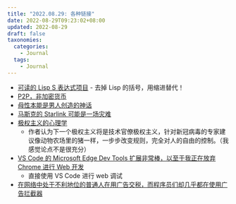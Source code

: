 ```yaml
---
title: "2022.08.29: 各种链接"
date: 2022-08-29T09:23:02+08:00
updated: 2022-08-29
draft: false
taxonomies:
  categories:
    - Journal
  tags:
    - Journal
---
```


- [可读的 Lisp S 表达式项目](https://readable.sourceforge.io/) - 去掉 Lisp 的括号，用缩进替代！
- [P2P，非加密货币](https://github.com/Kindelia/Kindelia)
- [母性本能是男人创造的神话](https://www.nytimes.com/2022/08/26/opinion/sunday/maternal-instinct-myth.html)
- [马斯克的 Starlink 可能是一场灾难](https://twitter.com/rdrimmel/status/1563158073694310401)
- [极权主义的心理学](https://rwmalonemd.substack.com/p/the-psychology-of-totalitarianism)
  - 作者认为下一个极权主义将是技术官僚极权主义，针对新冠病毒的专家建议像动物农场里的猪一样，一步步改变规则，完全对人的自由的控制。（我感觉论点不是很充分）
- [VS Code 的 Microsoft Edge Dev Tools 扩展非常棒，以至于我正在放弃 Chrome 进行 Web 开发](https://mfcallahan.blog/2022/08/26/the-microsoft-edge-dev-tools-extension-for-vs-code-is-so-awesome-that-im-ditching-chrome-for-web-development/)
  - 直接使用 VS Code 进行 web 调试
- [在网络中处于不利地位的普通人在用广告交税，而程序员们却几乎都在使用广告拦截器](https://twitter.com/danluu/status/1564292487744978946)
  <!-- more -->
